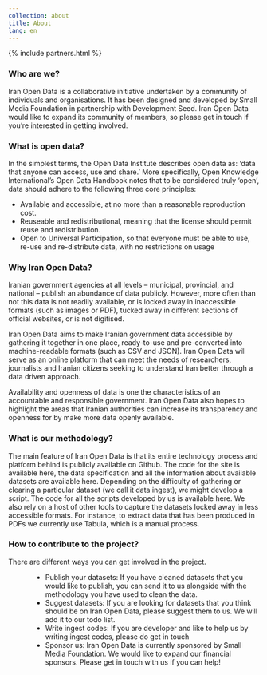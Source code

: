 ```yaml
---
collection: about
title: About
lang: en
---
```


{% include partners.html %}

### Who are we?
Iran Open Data is a collaborative initiative undertaken by a community of individuals and organisations. It has been designed and developed by Small Media Foundation in partnership with Development Seed. Iran Open Data would like to expand its community of members, so please get in touch if you’re interested in getting involved.


### What is open data? 
In the simplest terms, the Open Data Institute describes open data as: ‘data that anyone can access, use and share.’ More specifically, Open Knowledge International’s Open Data Handbook notes that to be considered truly ‘open’, data should adhere to the following three core principles:

- Available and accessible, at no more than a reasonable reproduction cost.
- Reuseable and redistributional, meaning that the license should permit reuse and redistribution. 
- Open to Universal Participation, so that everyone must be able to use, re-use and re-distribute data, with no restrictions on usage


### Why Iran Open Data?

Iranian government agencies at all levels – municipal, provincial, and national – publish an abundance of data publicly. However, more often than not this data is not readily available, or is locked away in inaccessible formats (such as images or PDF), tucked away in different sections of official websites, or is not digitised. 


Iran Open Data aims to make Iranian government data accessible by gathering it together in one place, ready-to-use and pre-converted into machine-readable formats (such as CSV and JSON). Iran Open Data will serve as an online platform that can meet the needs of researchers, journalists and Iranian citizens seeking to understand Iran better through a data driven approach. 


Availability and openness of data is one the characteristics of an accountable and responsible government. Iran Open Data also hopes to highlight the areas that Iranian authorities can increase its transparency and openness for by make more data openly available. 


### What is our methodology?

The main feature of Iran Open Data is that its entire technology process and platform behind is publicly available on Github. The code for the site is available here, the data specification and all the information about available datasets are available here. Depending on the difficulty of gathering or clearing a particular dataset (we call it data ingest), we might develop a script. The code for all the scripts developed by us is available here. We also rely on a host of other tools to capture the datasets locked away in less accessible formats. For instance, to extract data that has been produced in PDFs we currently use Tabula, which is a manual process.   


### How to contribute to the project?
There are different ways you can get involved in the project. 
<div style='margin-left: 10%'>
<ul>
<li>Publish your datasets: If you have cleaned datasets that you would like to publish, you can send it to us alongside with the methodology you have used to clean the data.</li>
<li>Suggest datasets: If you are looking for datasets that you think should be on Iran Open Data, please suggest them to us. We will add it to our todo list.</li>
<li>Write ingest codes: If you are developer and like to help us by writing ingest codes, please do get in touch</li>
<li>Sponsor us: Iran Open Data is currently sponsored by Small Media Foundation. We would like to expand our financial sponsors. Please get in touch with us if you can help!</li>
</ul>
</div>

